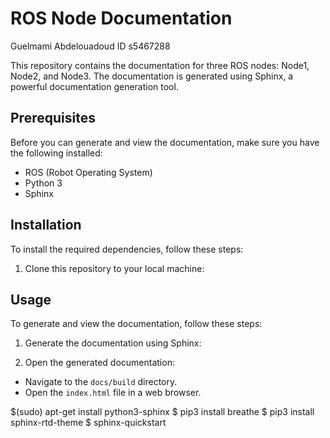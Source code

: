 # ROS Node Documentation

Guelmami Abdelouadoud ID s5467288

This repository contains the documentation for three ROS nodes: Node1, Node2, and Node3. The documentation is generated using Sphinx, a powerful documentation generation tool.

## Prerequisites

Before you can generate and view the documentation, make sure you have the following installed:

- ROS (Robot Operating System)
- Python 3
- Sphinx

## Installation

To install the required dependencies, follow these steps:

1. Clone this repository to your local machine:

## Usage

To generate and view the documentation, follow these steps:

1. Generate the documentation using Sphinx:

2. Open the generated documentation:
- Navigate to the `docs/build` directory.
- Open the `index.html` file in a web browser.

$(sudo) apt-get install python3-sphinx
$ pip3 install breathe
$ pip3 install sphinx-rtd-theme
$ sphinx-quickstart
